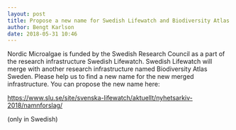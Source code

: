 ```yaml
---
layout: post
title: Propose a new name for Swedish Lifewatch and Biodiversity Atlas Sweden
author: Bengt Karlson
date: 2018-05-31 10:46
---
```


Nordic Microalgae is funded by the Swedish Research Council as a part of the research infrastructure Swedish Lifewatch. Swedish Lifewatch will merge with another research infrastructure named Biodiversity Atlas Sweden. Please help us to find a new name for the new merged infrastructure. You can propose the new name here:

https://www.slu.se/site/svenska-lifewatch/aktuellt/nyhetsarkiv-2018/namnforslag/

(only in Swedish)